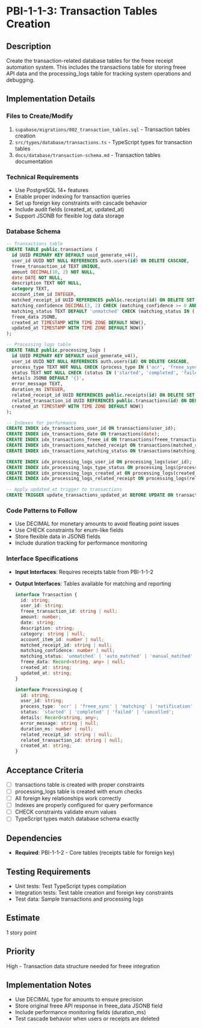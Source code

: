 # PBI-1-1-3: Transaction Tables Creation

## Description

Create the transaction-related database tables for the freee receipt automation system. This includes the transactions
table for storing freee API data and the processing_logs table for tracking system operations and debugging.

## Implementation Details

### Files to Create/Modify

1. `supabase/migrations/002_transaction_tables.sql` - Transaction tables creation
2. `src/types/database/transactions.ts` - TypeScript types for transaction tables
3. `docs/database/transaction-schema.md` - Transaction tables documentation

### Technical Requirements

- Use PostgreSQL 14+ features
- Enable proper indexing for transaction queries
- Set up foreign key constraints with cascade behavior
- Include audit fields (created_at, updated_at)
- Support JSONB for flexible log data storage

### Database Schema

```sql
-- Transactions table
CREATE TABLE public.transactions (
  id UUID PRIMARY KEY DEFAULT uuid_generate_v4(),
  user_id UUID NOT NULL REFERENCES auth.users(id) ON DELETE CASCADE,
  freee_transaction_id TEXT UNIQUE,
  amount DECIMAL(10, 2) NOT NULL,
  date DATE NOT NULL,
  description TEXT NOT NULL,
  category TEXT,
  account_item_id INTEGER,
  matched_receipt_id UUID REFERENCES public.receipts(id) ON DELETE SET NULL,
  matching_confidence DECIMAL(3, 2) CHECK (matching_confidence >= 0 AND matching_confidence <= 1),
  matching_status TEXT DEFAULT 'unmatched' CHECK (matching_status IN ('unmatched', 'auto_matched', 'manual_matched', 'rejected')),
  freee_data JSONB,
  created_at TIMESTAMP WITH TIME ZONE DEFAULT NOW(),
  updated_at TIMESTAMP WITH TIME ZONE DEFAULT NOW()
);

-- Processing logs table
CREATE TABLE public.processing_logs (
  id UUID PRIMARY KEY DEFAULT uuid_generate_v4(),
  user_id UUID NOT NULL REFERENCES auth.users(id) ON DELETE CASCADE,
  process_type TEXT NOT NULL CHECK (process_type IN ('ocr', 'freee_sync', 'matching', 'notification', 'cleanup')),
  status TEXT NOT NULL CHECK (status IN ('started', 'completed', 'failed', 'cancelled')),
  details JSONB DEFAULT '{}',
  error_message TEXT,
  duration_ms INTEGER,
  related_receipt_id UUID REFERENCES public.receipts(id) ON DELETE SET NULL,
  related_transaction_id UUID REFERENCES public.transactions(id) ON DELETE SET NULL,
  created_at TIMESTAMP WITH TIME ZONE DEFAULT NOW()
);

-- Indexes for performance
CREATE INDEX idx_transactions_user_id ON transactions(user_id);
CREATE INDEX idx_transactions_date ON transactions(date);
CREATE INDEX idx_transactions_freee_id ON transactions(freee_transaction_id);
CREATE INDEX idx_transactions_matched_receipt ON transactions(matched_receipt_id);
CREATE INDEX idx_transactions_matching_status ON transactions(matching_status);

CREATE INDEX idx_processing_logs_user_id ON processing_logs(user_id);
CREATE INDEX idx_processing_logs_type_status ON processing_logs(process_type, status);
CREATE INDEX idx_processing_logs_created_at ON processing_logs(created_at);
CREATE INDEX idx_processing_logs_related_receipt ON processing_logs(related_receipt_id);

-- Apply updated_at trigger to transactions
CREATE TRIGGER update_transactions_updated_at BEFORE UPDATE ON transactions FOR EACH ROW EXECUTE FUNCTION update_updated_at_column();
```

### Code Patterns to Follow

- Use DECIMAL for monetary amounts to avoid floating point issues
- Use CHECK constraints for enum-like fields
- Store flexible data in JSONB fields
- Include duration tracking for performance monitoring

### Interface Specifications

- **Input Interfaces**: Requires receipts table from PBI-1-1-2
- **Output Interfaces**: Tables available for matching and reporting

  ```typescript
  interface Transaction {
    id: string;
    user_id: string;
    freee_transaction_id: string | null;
    amount: number;
    date: string;
    description: string;
    category: string | null;
    account_item_id: number | null;
    matched_receipt_id: string | null;
    matching_confidence: number | null;
    matching_status: 'unmatched' | 'auto_matched' | 'manual_matched' | 'rejected';
    freee_data: Record<string, any> | null;
    created_at: string;
    updated_at: string;
  }

  interface ProcessingLog {
    id: string;
    user_id: string;
    process_type: 'ocr' | 'freee_sync' | 'matching' | 'notification' | 'cleanup';
    status: 'started' | 'completed' | 'failed' | 'cancelled';
    details: Record<string, any>;
    error_message: string | null;
    duration_ms: number | null;
    related_receipt_id: string | null;
    related_transaction_id: string | null;
    created_at: string;
  }
  ```

## Acceptance Criteria

- [ ] transactions table is created with proper constraints
- [ ] processing_logs table is created with enum checks
- [ ] All foreign key relationships work correctly
- [ ] Indexes are properly configured for query performance
- [ ] CHECK constraints validate enum values
- [ ] TypeScript types match database schema exactly

## Dependencies

- **Required**: PBI-1-1-2 - Core tables (receipts table for foreign key)

## Testing Requirements

- Unit tests: Test TypeScript types compilation
- Integration tests: Test table creation and foreign key constraints
- Test data: Sample transactions and processing logs

## Estimate

1 story point

## Priority

High - Transaction data structure needed for freee integration

## Implementation Notes

- Use DECIMAL type for amounts to ensure precision
- Store original freee API response in freee_data JSONB field
- Include performance monitoring fields (duration_ms)
- Test cascade behavior when users or receipts are deleted

